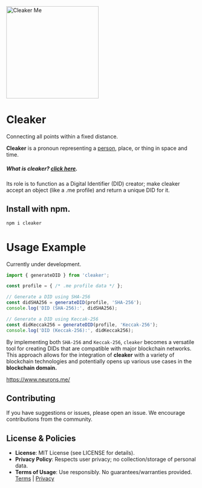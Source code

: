 

<img src="https://suign.github.io/assets/imgs/cleaker_me.png" alt="Cleaker Me" width="244" height="244">

# Cleaker
Connecting all points within a fixed distance. 

**Cleaker** is a pronoun representing a [person](https://suign.github.io/this.me/), place, or thing in space and time. 

##### What is cleaker? [click here](https://suign.github.io/pages/cleaker.html).

Its role is to function as a Digital Identifier (DID) creator; make cleaker accept an object (like a .me profile) and return a unique DID for it.

## Install with npm.
```bash
npm i cleaker
```

# Usage Example

Currently under development.

```javascript
import { generateDID } from 'cleaker';

const profile = { /* .me profile data */ };

// Generate a DID using SHA-256
const didSHA256 = generateDID(profile, 'SHA-256');
console.log('DID (SHA-256):', didSHA256);

// Generate a DID using Keccak-256
const didKeccak256 = generateDID(profile, 'Keccak-256');
console.log('DID (Keccak-256):', didKeccak256);
```



By implementing both `SHA-256` and `Keccak-256`, `cleaker` becomes a versatile tool for creating DIDs that are compatible with major blockchain networks. This approach allows for the integration of **cleaker** with a variety of blockchain technologies and potentially opens up various use cases in the **blockchain domain.**



https://www.neurons.me/

## Contributing
If you have suggestions or issues, please open an issue. We encourage contributions from the community.
## License & Policies
- **License**: MIT License (see LICENSE for details).
- **Privacy Policy**: Respects user privacy; no collection/storage of personal data.
- **Terms of Usage**: Use responsibly. No guarantees/warranties provided. [Terms](https://www.neurons.me/terms-of-use) | [Privacy](https://www.neurons.me/privacy-policy)
